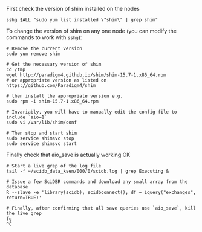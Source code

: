 First check the version of shim installed on the nodes
```
sshg $ALL "sudo yum list installed \"shim\" | grep shim"
```

To change the version of shim on any one node (you can modify the commands to work with `sshg`):
```
# Remove the current version
sudo yum remove shim

# Get the necessary version of shim
cd /tmp
wget http://paradigm4.github.io/shim/shim-15.7-1.x86_64.rpm
# or appropriate version as listed on https://github.com/Paradigm4/shim

# then install the appropriate version e.g.
sudo rpm -i shim-15.7-1.x86_64.rpm

# Invariably, you will have to manually edit the config file to include `aio=1`
sudo vi /var/lib/shim/conf

# Then stop and start shim
sudo service shimsvc stop
sudo service shimsvc start
```

Finally check that aio_save is actually working OK
```
# Start a live grep of the log file 
tail -f ~/scidb_data_ksen/000/0/scidb.log | grep Executing &

# Issue a few SciDBR commands and download any small array from the database
R --slave -e 'library(scidb); scidbconnect(); df = iquery("exchanges", return=TRUE)'

# Finally, after confirming that all save queries use `aio_save`, kill the live grep
fg
^C

```
